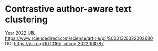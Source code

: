 # Contrastive author-aware text clustering

Year 2022
URL https://www.sciencedirect.com/science/article/pii/S0031320322002680
DOI https://doi.org/10.1016/j.patcog.2022.108787